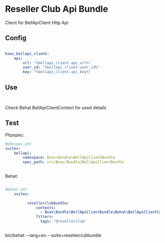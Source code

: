 Reseller Club Api Bundle
=============


Client for BellApiClient Http Api


Config
------

```yaml

bxav_bellapi_client:
    api:
        url: "%bellapi_client.api_url%"
        user_id: "%bellapi_client.user_id%"
        key: "%bellapi_client.api_key%"


```


Use
---

```php



```
Check Behat BellApiClientContext for used details



Test
----


Phpspec:
```yaml
#phpspec.yml
suites:
    bellapi:
        namespace: Bxav\Bundle\BellApiClientBundle
        spec_path: src/Bxav/Bundle/BellApiClientBundle
        
```        
 
 
Behat:

```yaml

#behat.yml
    suites:
         
          resellerclubbundle:
              contexts:
                - Bxav\Bundle\BellApiClientBundle\Behat\BellApiClientContext:
              filters:
                tags: "@resellerclub"
                
```

bin/behat --lang=en --suite=resellerclubbundle